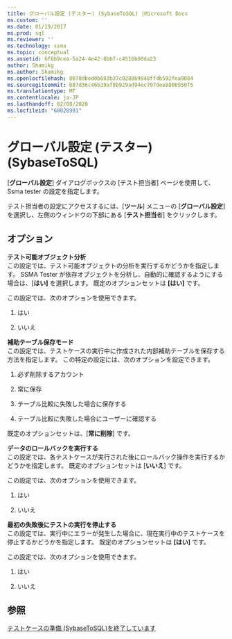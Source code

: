 ```yaml
---
title: グローバル設定 (テスター) (SybaseToSQL) |Microsoft Docs
ms.custom: ''
ms.date: 01/19/2017
ms.prod: sql
ms.reviewer: ''
ms.technology: ssma
ms.topic: conceptual
ms.assetid: 6f0b9cea-5a24-4e42-8bbf-c4516b00da23
author: Shamikg
ms.author: Shamikg
ms.openlocfilehash: 0070dbed0b683b37c0280b9948ff4b592fea9084
ms.sourcegitcommit: b87d36c46b39af8b929ad94ec707dee8800950f5
ms.translationtype: MT
ms.contentlocale: ja-JP
ms.lasthandoff: 02/08/2020
ms.locfileid: "68028991"
---
```

# <a name="global-settings-tester-sybasetosql"></a>グローバル設定 (テスター) (SybaseToSQL)
[**グローバル設定**] ダイアログボックスの [テスト担当者] ページを使用して、Ssma tester の設定を指定します。  
  
テスト担当者の設定にアクセスするには、[**ツール**] メニューの [**グローバル設定**] を選択し、左側のウィンドウの下部にある [**テスト担当**者] をクリックします。  
  
## <a name="options"></a>オプション  
**テスト可能オブジェクト分析**  
この設定では、テスト可能オブジェクトの分析を実行するかどうかを指定します。 SSMA Tester が依存オブジェクトを分析し、自動的に確認するようにする場合は、[**はい]** を選択します。 既定のオプションセットは **[はい]** です。  
  
この設定では、次のオプションを使用できます。  
  
1.  はい  
  
2.  いいえ  
  
**補助テーブル保存モード**  
この設定では、テストケースの実行中に作成された内部補助テーブルを保存する方法を指定します。 この特定の設定には、次のオプションを設定できます。  
  
1.  必ず削除するアカウント  
  
2.  常に保存  
  
3.  テーブル比較に失敗した場合に保存する  
  
4.  テーブル比較に失敗した場合にユーザーに確認する  
  
既定のオプションセットは、[**常に削除**] です。  
  
**データのロールバックを実行する**  
この設定では、各テストケースが実行された後にロールバック操作を実行するかどうかを指定します。 既定のオプションセットは [**いいえ**] です。  
  
この設定では、次のオプションを使用できます。  
  
1.  はい  
  
2.  いいえ  
  
**最初の失敗後にテストの実行を停止する**  
この設定では、実行中にエラーが発生した場合に、現在実行中のテストケースを停止するかどうかを指定します。 既定のオプションセットは **[はい]** です。  
  
この設定では、次のオプションを使用できます。  
  
1.  はい  
  
2.  いいえ  
  
## <a name="see-also"></a>参照  
[テストケースの準備 &#40;SybaseToSQL&#41;を終了しています](../../ssma/sybase/finishing-test-case-preparation-sybasetosql.md)  
  
